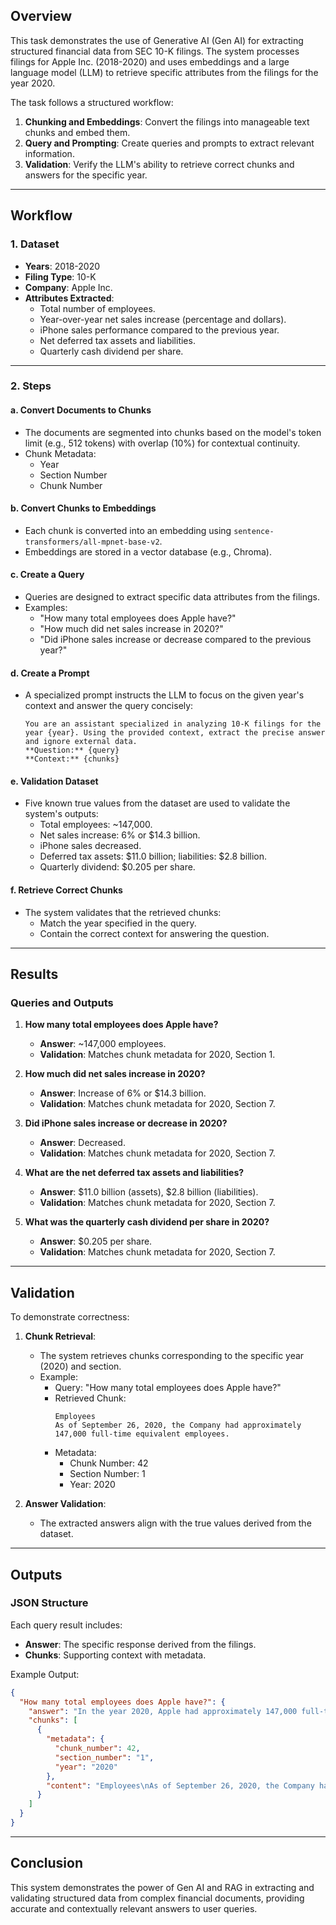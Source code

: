 ## Overview

This task demonstrates the use of Generative AI (Gen AI) for extracting structured financial data from SEC 10-K filings. The system processes filings for Apple Inc. (2018-2020) and uses embeddings and a large language model (LLM) to retrieve specific attributes from the filings for the year 2020.

The task follows a structured workflow:
1. **Chunking and Embeddings**: Convert the filings into manageable text chunks and embed them.
2. **Query and Prompting**: Create queries and prompts to extract relevant information.
3. **Validation**: Verify the LLM's ability to retrieve correct chunks and answers for the specific year.

---

## Workflow

### 1. **Dataset**
- **Years**: 2018-2020
- **Filing Type**: 10-K
- **Company**: Apple Inc.
- **Attributes Extracted**: 
  - Total number of employees.
  - Year-over-year net sales increase (percentage and dollars).
  - iPhone sales performance compared to the previous year.
  - Net deferred tax assets and liabilities.
  - Quarterly cash dividend per share.

---

### 2. **Steps**

#### a. **Convert Documents to Chunks**
- The documents are segmented into chunks based on the model's token limit (e.g., 512 tokens) with overlap (10%) for contextual continuity.
- Chunk Metadata:
  - Year
  - Section Number
  - Chunk Number

#### b. **Convert Chunks to Embeddings**
- Each chunk is converted into an embedding using `sentence-transformers/all-mpnet-base-v2`.
- Embeddings are stored in a vector database (e.g., Chroma).

#### c. **Create a Query**
- Queries are designed to extract specific data attributes from the filings.
- Examples:
  - "How many total employees does Apple have?"
  - "How much did net sales increase in 2020?"
  - "Did iPhone sales increase or decrease compared to the previous year?"

#### d. **Create a Prompt**
- A specialized prompt instructs the LLM to focus on the given year's context and answer the query concisely:
  ```
  You are an assistant specialized in analyzing 10-K filings for the year {year}. Using the provided context, extract the precise answer and ignore external data.
  **Question:** {query}
  **Context:** {chunks}
  ```

#### e. **Validation Dataset**
- Five known true values from the dataset are used to validate the system's outputs:
  - Total employees: ~147,000.
  - Net sales increase: 6% or $14.3 billion.
  - iPhone sales decreased.
  - Deferred tax assets: $11.0 billion; liabilities: $2.8 billion.
  - Quarterly dividend: $0.205 per share.

#### f. **Retrieve Correct Chunks**
- The system validates that the retrieved chunks:
  - Match the year specified in the query.
  - Contain the correct context for answering the question.

---

## Results

### Queries and Outputs

1. **How many total employees does Apple have?**
   - **Answer**: ~147,000 employees.
   - **Validation**: Matches chunk metadata for 2020, Section 1.

2. **How much did net sales increase in 2020?**
   - **Answer**: Increase of 6% or $14.3 billion.
   - **Validation**: Matches chunk metadata for 2020, Section 7.

3. **Did iPhone sales increase or decrease in 2020?**
   - **Answer**: Decreased.
   - **Validation**: Matches chunk metadata for 2020, Section 7.

4. **What are the net deferred tax assets and liabilities?**
   - **Answer**: $11.0 billion (assets), $2.8 billion (liabilities).
   - **Validation**: Matches chunk metadata for 2020, Section 7.

5. **What was the quarterly cash dividend per share in 2020?**
   - **Answer**: $0.205 per share.
   - **Validation**: Matches chunk metadata for 2020, Section 7.

---

## Validation

To demonstrate correctness:
1. **Chunk Retrieval**:
   - The system retrieves chunks corresponding to the specific year (2020) and section.
   - Example:
     - Query: "How many total employees does Apple have?"
     - Retrieved Chunk:
       ```
       Employees
       As of September 26, 2020, the Company had approximately 147,000 full-time equivalent employees.
       ```
     - Metadata:
       - Chunk Number: 42
       - Section Number: 1
       - Year: 2020

2. **Answer Validation**:
   - The extracted answers align with the true values derived from the dataset.

---

## Outputs

### JSON Structure
Each query result includes:
- **Answer**: The specific response derived from the filings.
- **Chunks**: Supporting context with metadata.

Example Output:
```json
{
  "How many total employees does Apple have?": {
    "answer": "In the year 2020, Apple had approximately 147,000 full-time equivalent employees.",
    "chunks": [
      {
        "metadata": {
          "chunk_number": 42,
          "section_number": "1",
          "year": "2020"
        },
        "content": "Employees\nAs of September 26, 2020, the Company had approximately 147,000 full-time equivalent employees."
      }
    ]
  }
}
```

---

## Conclusion

This system demonstrates the power of Gen AI and RAG in extracting and validating structured data from complex financial documents, providing accurate and contextually relevant answers to user queries.
